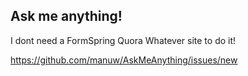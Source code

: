 ## Ask me anything!
I dont need a FormSpring Quora Whatever site to do it!

https://github.com/manuw/AskMeAnything/issues/new